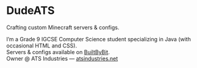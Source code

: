 # DudeATS

Crafting custom Minecraft servers & configs.

I’m a Grade 9 IGCSE Computer Science student specializing in Java (with occasional HTML and CSS).  
Servers & configs available on [BuiltByBit](https://atsindustries.net/bbb).  
Owner @ ATS Industries — [atsindustries.net](https://atsindustries.net)
